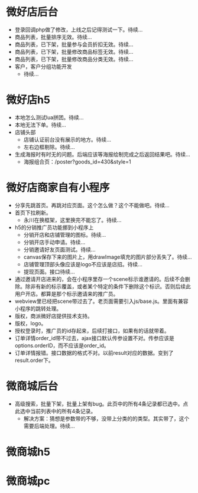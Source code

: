 # 微好店后台
* 登录回调php做了修改，上线之后记得测试一下。待续...
* 商品列表，批量排序无效。待续...
* 商品列表，已下架，批量参与会员折扣无效。待续...
* 商品列表，已下架，批量修改商品标签无效。待续...
* 商品列表，已下架，批量修改商品分类无效。待续...
* 客户，客户分组功能开发
    - 待续...

# 微好店h5
* 本地怎么测试lua拼团。待续...
* 本地无法下单。待续...
* 店铺头部
    - 店铺认证前台没有展示的地方。待续...
    - 左右边框剔除。待续...
* 生成海报时有时无的问题。后端应该等海报绘制完成之后返回结果吧。待续...
    - 海报组合页：/poster?goods_id=430&style=1

# 微好店商家自有小程序
* 分享先跳首页。再跳对应页面。这个怎么做？这个不能做吧。待续...
* 首页下拉刷新。
    - 永川在换框架，这里换完不能忘了。待续...
* h5的分销推广员功能挪到小程序上
    - 分销开店和店铺管理的图标。待续...
    - 分销开店手动申请。待续...
    - 分销邀请好友页面测试。待续...
    - canvas保存下来的图片上，用drawImage填充的图片部分丢失了。待续...
    - 店铺管理顶部头像应该是logo不应该是店招。待续...
    - 提现页面。接口待续...
* 通过邀请开店进来的，会在小程序里存一个scene标示谁邀请的。后续不会删除。除非有新的标示覆盖，或者某个特定的条件下删除这个标识。否则后续此用户开店。都算是那个标示邀请来的推广员。
* webview里已经把scene带过去了。老页面需要引入js/base.js。里面有兼容小程序的跳转处理。
* 版权，商派微好店提供技术支持。
* 版权，logo。
* 授权登录时，推广员的id存起来，后续打接口，如果有的话就带着。
* 订单详情order_id带不过去，ajax接口默认传参设置不对。传参应该是options.orderID，而不应该是order_id。
* 订单详情报错。接口数据的格式不对。以前result对应的数据。变到了result.order下。

# 微商城后台
* 高级搜索，批量下架，批量上架有bug。此页中的所有4条记录都已选中。点此选中当前列表中的所有4条记录。
    - 解决方案：猜想是参数带的不够，没带上分类的的类型。其实带了，这个需要后端处理。待续...

# 微商城h5

# 微商城pc
